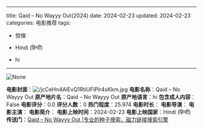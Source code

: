 
---
title: Qaid – No Wayyy Out(2024)
date: 2024-02-23
updated: 2024-02-23
categories: 电影推荐
tags:

- 惊悚

- Hindi (हिन्दी)
- hi
---

<img src="https://image.tmdb.org/t/p/originalNone" alt="None" title="None">

**电影封面**：<img src="https://image.tmdb.org/t/p/w200/jcCeHn4AlEvQ1RtiUFIPlr4sKkm.jpg" alt="/jcCeHn4AlEvQ1RtiUFIPlr4sKkm.jpg" title="/jcCeHn4AlEvQ1RtiUFIPlr4sKkm.jpg">
**电影名称**：Qaid – No Wayyy Out
**原产地片名**：Qaid – No Wayyy Out
**原产地语言**：hi
**包含成人内容**：False
**电影评分**：0.0
**评分人数**：0
**热门程度**：25.974
**电影时长**：
**电影导演**：
**电影主演**：
**电影简介**：
**电影上映时间**：2024-02-23
**电影上映国家**：Hindi (हिन्दी)
**传送门**：[Qaid – No Wayyy Out |专业的种子搜索、磁力链接搜索引擎](https://movie.amd794.com:2083/?search=Qaid%20%E2%80%93%20No%20Wayyy%20Out&ordering=&mode=match_phrase&page_size=10&page=1)

